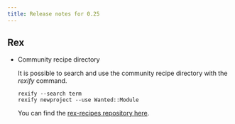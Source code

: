 ```yaml
---
title: Release notes for 0.25
---
```


## Rex

-   Community recipe directory

    It is possible to search and use the community recipe directory with the *rexify* command.

        rexify --search term
        rexify newproject --use Wanted::Module

    You can find the [rex-recipes repository here](https://github.com/RexOps/rex-recipes).


